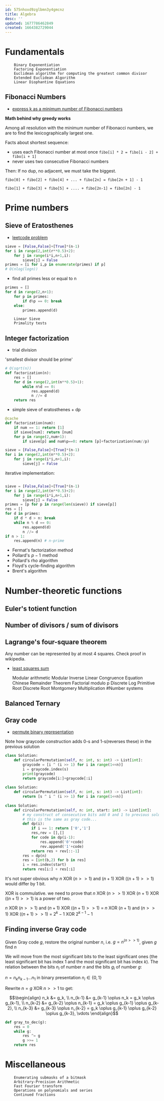 ```yaml
---
id: 575nhoxd9zglbmn3y4gmcnz
title: Algebra
desc: ''
updated: 1677786462849
created: 1664382729044
---
```

# Fundamentals
        Binary Exponentiation
        Factoring Exponentiation
        Euclidean algorithm for computing the greatest common divisor
        Extended Euclidean Algorithm
        Linear Diophantine Equations
## Fibonacci Numbers
- [express k as a minimum number of Fibonacci numbers](https://leetcode.com/problems/find-the-minimum-number-of-fibonacci-numbers-whose-sum-is-k/)

**Math behind why greedy works**

Among all resolution with the minimum number of Fibonacci numbers, we are to find the lexicographically largest one.

Facts about shortest sequence:
- uses each Fibonacci number at most once `fibo[i] * 2 = fibo[i - 2] + fibo[i + 1]`
- never uses two consecutive Fibonacci numbers

Then: If no dup, no adjacent, we must take the biggest.

`fibo[0] + fibo[2] + fibo[4] + ... + fibo[2n] = fibo[2n + 1] - 1`

`fibo[1] + fibo[3] + fibo[5] + .... + fibo[2n-1] = fibo[2n] - 1`


# Prime numbers
## Sieve of Eratosthenes


- [leetcode problem](https://leetcode.com/problems/closest-prime-numbers-in-range/)
```python
sieve = [False,False]+[True]*(n-1)
for i in range(2,int(r**0.5)+2):
    for j in range(i*i,n+1,i):
        sieve[j] = False
primes = [i for i,p in enumerate(primes) if p]
# O(nlog(logn))
```

- find all primes less or equal to n
```python
primes = []
for d in range(2,n+1):
    for p in primes:
        if d%p == 0: break
    else:
        primes.append(d)
```

        Linear Sieve
        Primality tests
## Integer factorization

- trial division

'smallest divisor should be prime'
```python
# O(sqrt(n))
def factorization(n):
    res = []
    for d in range(2,int(n**0.5)+1):
        while n%d == 0:
            res.append(d)
            n //= d
    return res
```

- simple sieve of eratosthenes + dp
```python
@cache
def factorization(num):
    if num == 1: return [1]
    if sieve[num]: return [num]
    for p in range(2,num+1):
        if sieve[p] and num%p==0: return [p]+factorization(num//p)

sieve = [False,False]+[True]*(n-1)
for i in range(2,int(n**0.5)+2):
    for j in range(i*i,n+1,i):
        sieve[j] = False
```

iterative implementation:

```python

sieve = [False,False]+[True]*(n-1)
for i in range(2,int(n**0.5)+2):
    for j in range(i*i,n+1,i):
        sieve[j] = False
primes = [p for p in range(len(sieve)) if sieve[p]]
res = []
for d in primes:
    if d * d > n: break
    while n % d == 0:
        res.append(d)
        n //= d
if n > 1:
    res.append(n) # n-prime
```
- Fermat's factorization method
- Pollard's  $p - 1$  method
- Pollard's rho algorithm
- Floyd's cycle-finding algorithm
- Brent's algorithm


# Number-theoretic functions
## Euler's totient function
## Number of divisors / sum of divisors
    
## Lagrange's four-square theorem
Any number can be represented by at most 4 squares. Check proof in wikipedia.
- [least squares sum](https://leetcode.com/problems/perfect-squares/)

    
    Modular arithmetic
        Modular Inverse
        Linear Congruence Equation
        Chinese Remainder Theorem
        Factorial modulo p
        Discrete Log
        Primitive Root
        Discrete Root
        Montgomery Multiplication
#Number systems
## Balanced Ternary
## Gray code
- [permute binary representation](https://leetcode.com/problems/circular-permutation-in-binary-representation/)

Note how graycode construction adds 0-s and 1-s(reverses these) in the previous solution
```python
class Solution:
    def circularPermutation(self, n: int, s: int) -> List[int]:
        graycode = [i ^ (i >> 1) for i in range(1<<n)]
        i = graycode.index(s)
        print(graycode)
        return graycode[i:]+graycode[:i]
    
class Solution:
    def circularPermutation(self, n: int, s: int) -> List[int]:
        return [s ^ i ^ (i >> 1) for i in range(1<<n)]
    
class Solution:
    def circularPermutation(self, n: int, start: int) -> List[int]:
        # my construct of consecutive bits add 0 and 1 to previous solution
        # this is the same as gray code...
        def dp(i):
            if i == 1: return ['0','1']
            res,rev = [],[]
            for code in dp(i-1):
                res.append('0'+code)
                rev.append('1'+code)
            return res + rev[::-1]
        res = dp(n)
        res = [int(b,2) for b in res]
        i = res.index(start)
        return res[i:] + res[:i]
```

It's not super obvious why $n$ XOR $(n>>1)$ and $(n+1)$ XOR $((n+1)>>1)$ would differ by 1 bit.

XOR is commulative. we need to prove that $n$ XOR $(n>>1)$ XOR $(n+1)$ XOR $((n+1)>>1)$ is a power of two.

$n$ XOR $(n>>1)$ and $(n+1)$ XOR $((n+1)>>1)$ $=$ $n$ XOR $(n+1)$ and $(n>>1)$ XOR $((n+1)>>1)$ $=$ $2^{k} - 1$ XOR $2^{k-1} - 1$

## Finding inverse Gray code

Given Gray code $g$, restore the original number $n$, i.e. $g = n^(n>>1)$, given $g$ find $n$

We will move from the most significant bits to the least significant ones (the least significant bit has index 1 and the most significant bit has index $k$). The relation between the bits $n_i$ of number $n$ and the bits $g_i$ of number $g$:

$n = n_{k}n_{k-1}...n_{1}$ in binary presentation $n_{i} \in \{0,1\}$

Rewrite $n = g$ XOR $n>>1$ to get:

$$\begin{align}
  n_k &= g_k, \\
  n_{k-1} &= g_{k-1} \oplus n_k = g_k \oplus g_{k-1}, \\
  n_{k-2} &= g_{k-2} \oplus n_{k-1} = g_k \oplus g_{k-1} \oplus g_{k-2}, \\
  n_{k-3} &= g_{k-3} \oplus n_{k-2} = g_k \oplus g_{k-1} \oplus g_{k-2} \oplus g_{k-3},
  \vdots
\end{align}$$

```python
def gray_to_dec(g):
    res = 0
    while g:
        res ^= g
        g >>= 1
    return res
```
# Miscellaneous
        Enumerating submasks of a bitmask
        Arbitrary-Precision Arithmetic
        Fast Fourier transform
        Operations on polynomials and series
        Continued fractions